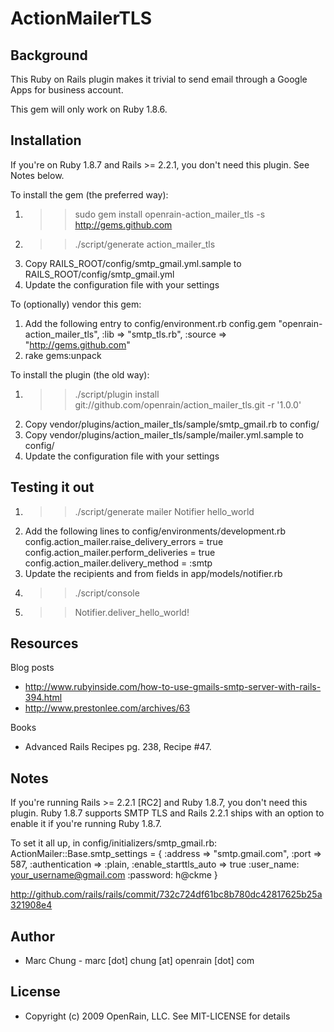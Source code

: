ActionMailerTLS
===============

Background
----------

This Ruby on Rails plugin makes it trivial to send email through a Google Apps for business account.

This gem will only work on Ruby 1.8.6.

Installation
------------

If you're on Ruby 1.8.7 and Rails >= 2.2.1, you don't need this plugin. See Notes below.

To install the gem (the preferred way):

  1. >> sudo gem install openrain-action_mailer_tls -s http://gems.github.com
  2. >> ./script/generate action_mailer_tls
  3. Copy RAILS_ROOT/config/smtp_gmail.yml.sample to RAILS_ROOT/config/smtp_gmail.yml
  4. Update the configuration file with your settings

To (optionally) vendor this gem:

  1. Add the following entry to config/environment.rb
        config.gem "openrain-action_mailer_tls", :lib => "smtp_tls.rb", :source => "http://gems.github.com"
  2. rake gems:unpack

To install the plugin (the old way):

  1. >> ./script/plugin install git://github.com/openrain/action_mailer_tls.git -r '1.0.0'
  2. Copy vendor/plugins/action_mailer_tls/sample/smtp_gmail.rb to config/
  3. Copy vendor/plugins/action_mailer_tls/sample/mailer.yml.sample to config/
  4. Update the configuration file with your settings

Testing it out
--------------

  1. >> ./script/generate mailer Notifier hello_world
  2. Add the following lines to config/environments/development.rb 
        config.action_mailer.raise_delivery_errors = true
        config.action_mailer.perform_deliveries = true
        config.action_mailer.delivery_method = :smtp
  3. Update the recipients and from fields in app/models/notifier.rb
  4. >> ./script/console 
  5. >> Notifier.deliver_hello_world!

Resources
---------

Blog posts

* http://www.rubyinside.com/how-to-use-gmails-smtp-server-with-rails-394.html
* http://www.prestonlee.com/archives/63

Books

* Advanced Rails Recipes pg. 238, Recipe #47.

Notes
-----

If you're running Rails >= 2.2.1 [RC2] and Ruby 1.8.7, you don't need this plugin. Ruby 1.8.7 supports
SMTP TLS and Rails 2.2.1 ships with an option to enable it if you're running Ruby 1.8.7.

  To set it all up, in config/initializers/smtp_gmail.rb:
    ActionMailer::Base.smtp_settings = {
      :address => "smtp.gmail.com",
      :port => 587,
      :authentication => :plain,
      :enable_starttls_auto => true
      :user_name: your_username@gmail.com
      :password: h@ckme
    }

  http://github.com/rails/rails/commit/732c724df61bc8b780dc42817625b25a321908e4

Author
------
* Marc Chung - marc [dot] chung [at] openrain [dot] com

License
-------
* Copyright (c) 2009 OpenRain, LLC. See MIT-LICENSE for details